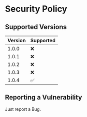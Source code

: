 # Security Policy

## Supported Versions

| Version | Supported          |
| ------- | ------------------ |
| 1.0.0   | :x:                |
| 1.0.1   | :x:                |
| 1.0.2   | :x:                |
| 1.0.3   | :x:                |
| 1.0.4   | :white_check_mark: |

## Reporting a Vulnerability
Just report a Bug.
